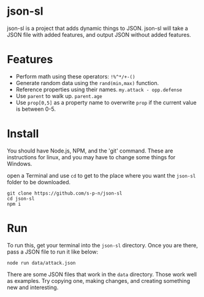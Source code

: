 # json-sl
json-sl is a project that adds dynamic things to JSON. json-sl
will take a JSON file with added features, and output JSON
without added features.


# Features
* Perform math using these operators: `!%^*/+-()`
* Generate random data using the `rand(min,max)` function.
* Reference properties using their names. `my.attack - opp.defense`
* Use `parent` to walk up. `parent.age`
* Use `prop[0,5]` as a property name to overwrite `prop` if the current value is between 0-5.


# Install
You should have Node.js, NPM, and the 'git' command.
These are instructions for linux, and you may have to 
change some things for Windows.

open a Terminal and use `cd` to get to the place where 
you want the `json-sl` folder to be downloaded.
```
git clone https://github.com/s-p-n/json-sl
cd json-sl
npm i
```


# Run
To run this, get your terminal into the `json-sl` directory.
Once you are there, pass a JSON file to run it like below:
```
node run data/attack.json
```

There are some JSON files that work in the `data` directory.
Those work well as examples. Try copying one, making changes,
and creating something new and interesting.